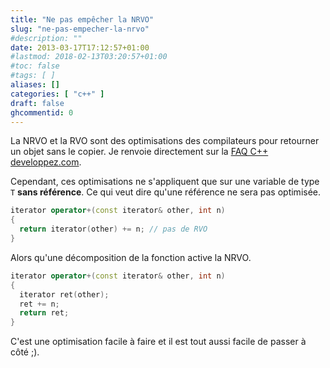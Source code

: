 ```yaml
---
title: "Ne pas empêcher la NRVO"
slug: "ne-pas-empecher-la-nrvo"
#description: ""
date: 2013-03-17T17:12:57+01:00
#lastmod: 2018-02-13T03:20:57+01:00
#toc: false
#tags: [ ]
aliases: []
categories: [ "c++" ]
draft: false
ghcommentid: 0
---
```


La NRVO et la RVO sont des optimisations des compilateurs pour retourner un objet sans le copier. Je renvoie directement sur la [FAQ C++ developpez.com](https://cpp.developpez.com/faq/cpp/?page=Optimisation#Qu-est-ce-que-la-RVO).

Cependant, ces optimisations ne s'appliquent que sur une variable de type `T` **sans référence**. Ce qui veut dire qu'une référence ne sera pas optimisée.

```cpp
iterator operator+(const iterator& other, int n)
{
  return iterator(other) += n; // pas de RVO
}
```

Alors qu'une décomposition de la fonction active la NRVO.

```cpp
iterator operator+(const iterator& other, int n)
{
  iterator ret(other);
  ret += n;
  return ret;
}
```

C'est une optimisation facile à faire et il est tout aussi facile de passer à côté ;).
